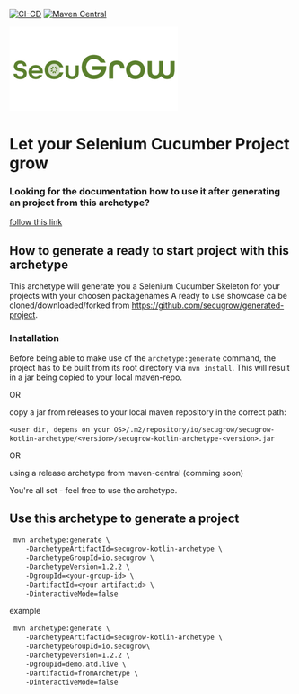 [![CI-CD](https://github.com/secugrow/kotlin-archetype/actions/workflows/generate_archetype_output.yml/badge.svg?branch=main)](https://github.com/secugrow/kotlin-archetype/actions/workflows/generate_archetype_output.yml)
[![Maven Central](https://maven-badges.herokuapp.com/maven-central/io.secugrow/secugrow-kotlin-archetype/badge.svg)](https://maven-badges.herokuapp.com/maven-central/io.secugrow/secugrow-kotlin-archetype)

![SeCuGrow Logo](/docs/pics/SeCuGrow_Logo_300x150.png)
# Let your Selenium Cucumber Project grow

### Looking for the documentation how to use it after generating an project from this archetype?
[follow this link](src/main/resources/archetype-resources/README.md)


## How to generate a ready to start project with this archetype

This archetype will generate you a Selenium Cucumber Skeleton for your projects with your choosen packagenames
A ready to use showcase ca be cloned/downloaded/forked from https://github.com/secugrow/generated-project.

### Installation
Before being able to make use of the `archetype:generate` command, the project has to be built from its root directory 
via `mvn install`. This will result in a jar being copied to your local maven-repo. 

OR

copy a jar from releases to your local maven repository in the correct path:

    <user dir, depens on your OS>/.m2/repository/io/secugrow/secugrow-kotlin-archetype/<version>/secugrow-kotlin-archetype-<version>.jar

OR

using a release archetype from maven-central (comming soon)

You're all set - feel free to use the archetype.



## Use this archetype to generate a project


     mvn archetype:generate \  
        -DarchetypeArtifactId=secugrow-kotlin-archetype \
        -DarchetypeGroupId=io.secugrow \
        -DarchetypeVersion=1.2.2 \
        -DgroupId=<your-group-id> \
        -DartifactId=<your artifactid> \
        -DinteractiveMode=false


example

     mvn archetype:generate \  
        -DarchetypeArtifactId=secugrow-kotlin-archetype \
        -DarchetypeGroupId=io.secugrow\
        -DarchetypeVersion=1.2.2 \
        -DgroupId=demo.atd.live \
        -DartifactId=fromArchetype \
        -DinteractiveMode=false
